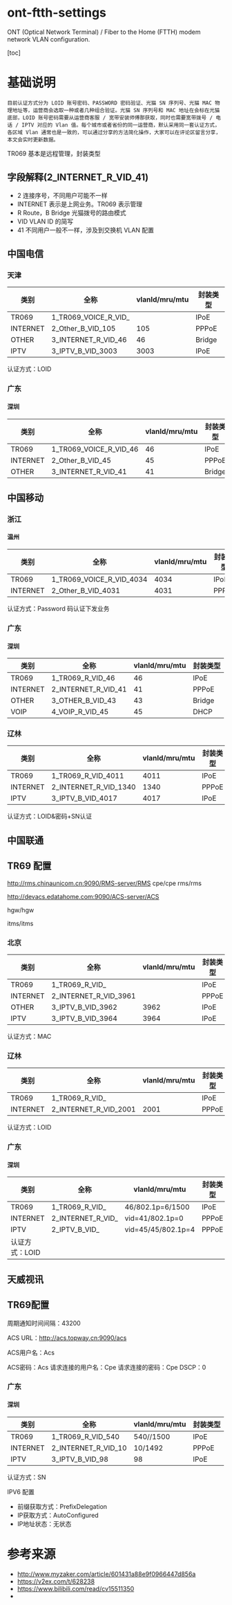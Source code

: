 # ont-ftth-settings
ONT (Optical Network Terminal) / Fiber to the Home (FTTH) modem network VLAN configuration.

[toc]

# 基础说明
	目前认证方式分为 LOID 账号密码、PASSWORD 密码验证、光猫 SN 序列号、光猫 MAC 物理地址等，运营商会选取一种或者几种组合验证。光猫 SN 序列号和 MAC 地址在会标在光猫底部，LOID 账号密码需要从运营商客服 / 宽带安装师傅那获取，同时也需要宽带拨号 / 电话 / IPTV 对应的 Vlan 值。每个城市或者省份的同一运营商，默认采用同一套认证方式，各区域 Vlan 通常也是一致的，可以通过分享的方法简化操作，大家可以在评论区留言分享，本文会实时更新数据。 

TR069 基本是远程管理，封装类型

## 字段解释(2_INTERNET_R_VID_41)
- 2	连接序号，不同用户可能不一样
- INTERNET	表示是上网业务。TR069 表示管理
- R	Route，B Bridge 光猫拨号的路由模式
- VID	VLAN ID 的简写
- 41	不同用户一般不一样，涉及到交换机 VLAN 配置



## 中国电信
### 天津
| 类别 |   全称   |   vlanId/mru/mtu   |封装类型|
| ---- | ---- | ---- | ---- |
|  TR069    | 1_TR069_VOICE_R_VID_ |  | IPoE|
|  INTERNET    | 2_Other_B_VID_105 | 105 |PPPoE|
|  OTHER    | 3_INTERNET_R_VID_46  | 46 |Bridge|
|  IPTV    | 3_IPTV_B_VID_3003 | 3003 |IPoE|
认证方式：LOID

### 广东
#### 深圳
| 类别 |   全称   |   vlanId/mru/mtu   |封装类型|
| ---- | ---- | ---- | ---- |
|  TR069    | 1_TR069_VOICE_R_VID_46 | 46 | IPoE|
|  INTERNET    | 2_Other_B_VID_45 | 45 |PPPoE|
|  OTHER    | 3_INTERNET_R_VID_41  | 41 |Bridge|


## 中国移动
### 浙江
#### 温州
| 类别 |   全称   |   vlanId/mru/mtu   |封装类型|
| ---- | ---- | ---- | ---- |
|  TR069    | 1_TR069_VOICE_R_VID_4034 | 4034 | IPoE|
|  INTERNET    | 2_Other_B_VID_4031 | 4031 |PPPoE|
认证方式：Password 码认证下发业务

### 广东
#### 深圳
| 类别 |   全称   |   vlanId/mru/mtu   |封装类型|
| ---- | ---- | ---- | ---- |
|  TR069    | 1_TR069_R_VID_46 | 46 | IPoE|
|  INTERNET    | 2_INTERNET_R_VID_41 | 41 |PPPoE|
|  OTHER    | 3_OTHER_B_VID_43  | 43 |Bridge|
|  VOIP    | 4_VOIP_R_VID_45 | 45 |DHCP|

### 辽林
| 类别 |   全称   |   vlanId/mru/mtu   |封装类型|
| ---- | ---- | ---- | ---- |
|  TR069    | 1_TR069_R_VID_4011 | 4011 |IPoE|
|  INTERNET    | 2_INTERNET_R_VID_1340 | 1340 |PPPoE|
|  IPTV    | 3_IPTV_B_VID_4017 | 4017 |IPoE|
认证方式：LOID&密码+SN认证



## 中国联通

## TR69 配置

http://rms.chinaunicom.cn:9090/RMS-server/RMS
cpe/cpe
rms/rms

http://devacs.edatahome.com:9090/ACS-server/ACS

hgw/hgw

itms/itms

### 北京
| 类别 |   全称   |   vlanId/mru/mtu   |封装类型|
| ---- | ---- | ---- | ---- |
|  TR069    | 1_TR069_R_VID_ |  |IPoE|
|  INTERNET    | 2_INTERNET_R_VID_3961 |  |PPPoE|
|  OTHER    | 3_IPTV_B_VID_3962 | 3962 |IPoE|
|  IPTV    | 3_IPTV_B_VID_3964 | 3964 |IPoE|
认证方式：MAC
### 辽林
| 类别 |   全称   |   vlanId/mru/mtu   |封装类型|
| ---- | ---- | ---- | ---- |
|  TR069    | 1_TR069_R_VID_ |  |IPoE|
|  INTERNET    | 2_INTERNET_R_VID_2001 | 2001 |PPPoE|
认证方式：LOID

### 广东
#### 深圳
| 类别 |   全称   |   vlanId/mru/mtu   |封装类型|
| ---- | ---- | ---- | ---- |
|  TR069    | 1_TR069_R_VID_ | 46/802.1p=6/1500 |IPoE|
|  INTERNET    | 2_INTERNET_R_VID_ | vid=41/802.1p=0 |PPPoE|
|  IPTV    | 2_IPTV_B_VID_ | vid=45/45/802.1p=4 |PPPoE|
|认证方式：LOID||||





## 天威视讯

## TR69配置

周期通知时间间隔：43200

ACS URL：http://acs.topway.cn:9090/acs

ACS用户名：Acs

ACS密码：Acs
请求连接的用户名：Cpe
请求连接的密码：Cpe
DSCP：0



### 广东
#### 深圳
| 类别 |   全称   |   vlanId/mru/mtu   |封装类型|
| ---- | ---- | ---- | ---- |
|  TR069    | 1_TR069_R_VID_540 | 540//1500 |IPoE|
|  INTERNET    | 2_INTERNET_R_VID_10 | 10/1492 |PPPoE|
|  IPTV    | 3_IPTV_B_VID_98 | 98 |IPoE|
认证方式：SN





IPV6 配置

- 前缀获取方式：PrefixDelegation
- IP获取方式：AutoConfigured
- IP地址状态：无状态	



# 参考来源
- http://www.myzaker.com/article/601431a88e9f0966447d856a
- https://v2ex.com/t/628238
- https://www.bilibili.com/read/cv15511350
- 